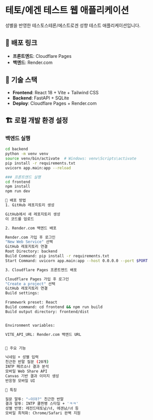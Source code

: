 # 테토/에겐 테스트 웹 애플리케이션

성별을 반영한 테스토스테론/에스트로겐 성향 테스트 애플리케이션입니다.

## 🚀 배포 링크
- **프론트엔드**: Cloudflare Pages
- **백엔드**: Render.com

## 🔧 기술 스택
- **Frontend**: React 18 + Vite + Tailwind CSS
- **Backend**: FastAPI + SQLite
- **Deploy**: Cloudflare Pages + Render.com

## 🏗️ 로컬 개발 환경 설정

### 백엔드 실행
```bash
cd backend
python -m venv venv
source venv/bin/activate  # Windows: venv\Scripts\activate
pip install -r requirements.txt
uvicorn app.main:app --reload

### 프론트엔드 실행
cd frontend
npm install
npm run dev

🚀 배포 방법
1. GitHub 레포지토리 생성

GitHub에서 새 레포지토리 생성
이 코드를 업로드

2. Render.com 백엔드 배포

Render.com 가입 후 로그인
"New Web Service" 선택
GitHub 레포지토리 연결
Root Directory: backend
Build Command: pip install -r requirements.txt
Start Command: uvicorn app.main:app --host 0.0.0.0 --port $PORT

3. Cloudflare Pages 프론트엔드 배포

Cloudflare Pages 가입 후 로그인
"Create a project" 선택
GitHub 레포지토리 연결
Build settings:

Framework preset: React
Build command: cd frontend && npm run build
Build output directory: frontend/dist


Environment variables:

VITE_API_URL: Render.com 백엔드 URL


📱 주요 기능

닉네임 + 성별 입력
친근한 반말 질문 (20개)
INTP 페르소나 결과 분석
모바일 Web Share API
Canvas 기반 결과 이미지 생성
반응형 모바일 UI

🎨 특징

질문 말투: "~이야?" 친근한 반말
결과 말투: INTP 쿨찐병 스타일 + 'ㅋㅋ'
성별 반영: 레전드테토남/녀, 에겐남/녀 등
모바일 최적화: Chrome/Safari 완벽 지원
